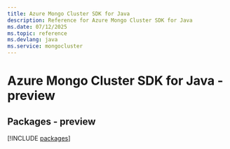 ```yaml
---
title: Azure Mongo Cluster SDK for Java
description: Reference for Azure Mongo Cluster SDK for Java
ms.date: 07/12/2025
ms.topic: reference
ms.devlang: java
ms.service: mongocluster
---
```

# Azure Mongo Cluster SDK for Java - preview
## Packages - preview
[!INCLUDE [packages](mongo-cluster-index.md)]